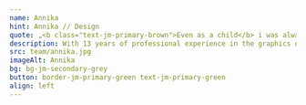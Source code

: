 ```yaml
---
name: Annika
hint: Annika // Design
quote: „<b class="text-jm-primary-brown">Even as a child</b> i was always <b>fascinated</b> by colours, shapes and patterns and loved, <b>creating new things.</b>“
description: With 13 years of professional experience in the graphics department of an association and a solid education as a design assistant and industrial clerk, I have extensive expertise. I am characterised by my reliability, creativity and empathetic nature. I am valued for my sensitivity, honesty and helpfulness, which I demonstrate both in my work and in my personal dealings. In my spare time, I enjoy painting and ‘tinkering’ in my basement workshop, attending concerts, watching films, gardening and spending quality time with my family.
src: team/annika.jpg
imageAlt: Annika
bg: bg-jm-secondary-grey
button: border-jm-primary-green text-jm-primary-green
align: left
---
```


